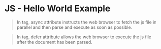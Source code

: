 # JS - Hello World Example

> In <script async src=""></script> tag, async attribute instructs the web browser to fetch the js file in parallel and then parse and execute as soon as possible.

> In <script defer src=""></script> tag, defer attribute allows the web browser to execute the js file after the document has been parsed.

